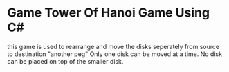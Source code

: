 <h1>Game Tower Of Hanoi Game Using C#</h1>
this game is used to rearrange and move the disks seperately from source to destination "another peg" Only one disk can be moved at a time. No disk can be placed on top of the smaller disk.
